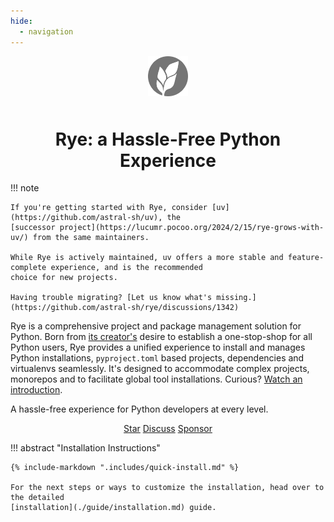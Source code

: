 ```yaml
---
hide:
  - navigation
---
```


<div style="text-align: center">
  <img src="static/logo-auto.svg" style="width: 64px; margin-bottom: 10px">
  <h1><strong>Rye:</strong> a Hassle-Free Python Experience</h1>
</div>

!!! note

    If you're getting started with Rye, consider [uv](https://github.com/astral-sh/uv), the
    [successor project](https://lucumr.pocoo.org/2024/2/15/rye-grows-with-uv/) from the same maintainers.

    While Rye is actively maintained, uv offers a more stable and feature-complete experience, and is the recommended
    choice for new projects.

    Having trouble migrating? [Let us know what's missing.](https://github.com/astral-sh/rye/discussions/1342)

Rye is a comprehensive project and package management solution for Python.
Born from [its creator's](https://github.com/mitsuhiko) desire to establish a
one-stop-shop for all Python users, Rye provides a unified experience to install and manages Python
installations, `pyproject.toml` based projects, dependencies and virtualenvs
seamlessly.  It's designed to accommodate complex projects, monorepos and to
facilitate global tool installations.  Curious? [Watch an introduction](https://youtu.be/q99TYA7LnuA).

A hassle-free experience for Python developers at every level.

<script async defer src="https://buttons.github.io/buttons.js"></script>
<p align="center">
  <a class="github-button" href="https://github.com/astral-sh/rye" data-size="large" data-show-count="true" data-color-scheme="light" aria-label="Star astral-sh/rye on GitHub">Star</a>
<a class="github-button" href="https://github.com/astral-sh/rye/discussions" data-icon="octicon-comment-discussion" data-size="large" aria-label="Discuss astral-sh/rye on GitHub">Discuss</a>
  <a class="github-button" href="https://github.com/sponsors/mitsuhiko" data-size="large" data-icon="octicon-heart" data-color-scheme="light" aria-label="Sponsor @mitsuhiko on GitHub">Sponsor</a>
</p>

!!! abstract "Installation Instructions"

    {% include-markdown ".includes/quick-install.md" %}

    For the next steps or ways to customize the installation, head over to the detailed
    [installation](./guide/installation.md) guide.

